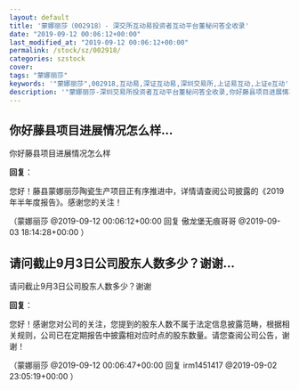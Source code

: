 ```yaml
---
layout: default
title: '蒙娜丽莎（002918）- 深交所互动易投资者互动平台董秘问答全收录'
date: "2019-09-12 00:06:12+00:00"
last_modified_at: "2019-09-12 00:06:12+00:00"
permalink: /stock/sz/002918/
categories: szstock
cover: 
tags: "蒙娜丽莎"
keywords: '"蒙娜丽莎",002918,互动易,深证互动易,深圳交易所,上证易互动,上证e互动'
description: '"蒙娜丽莎-深圳交易所投资者互动平台董秘问答全收录,你好藤县项目进展情况怎么样"'
---
```


## 你好藤县项目进展情况怎么样...

你好藤县项目进展情况怎么样

**回复**：

您好！藤县蒙娜丽莎陶瓷生产项目正有序推进中，详情请查阅公司披露的《2019年半年度报告》。感谢您的关注！ 

（蒙娜丽莎  @2019-09-12 00:06:12+00:00 回复 傲龙堡无痕哥哥  @2019-09-03 18:14:28+00:00 ）

## 请问截止9月3日公司股东人数多少？谢谢...

请问截止9月3日公司股东人数多少？谢谢

**回复**：

您好！感谢您对公司的关注，您提到的股东人数不属于法定信息披露范畴，根据相关规则，公司已在定期报告中披露相对应时点的股东数量。请您查阅公司公告，谢谢！ 

（蒙娜丽莎  @2019-09-12 00:06:47+00:00 回复 irm1451417  @2019-09-02 23:05:19+00:00 ）

